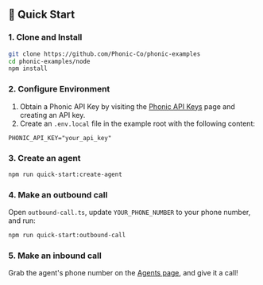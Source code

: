 ## 🚀 Quick Start

### 1. Clone and Install

```bash
git clone https://github.com/Phonic-Co/phonic-examples
cd phonic-examples/node
npm install
```

### 2. Configure Environment

1. Obtain a Phonic API Key by visiting the [Phonic API Keys](https://phonic.co/api-keys) page and creating an API key.
2. Create an `.env.local` file in the example root with the following content:
```dotenv
PHONIC_API_KEY="your_api_key"
```

### 3. Create an agent

```bash
npm run quick-start:create-agent
```

### 4. Make an outbound call

Open `outbound-call.ts`, update `YOUR_PHONE_NUMBER` to your phone number, and run:

```bash
npm run quick-start:outbound-call
```

### 5. Make an inbound call

Grab the agent's phone number on the [Agents page](https://phonic.co/agents), and give it a call!
